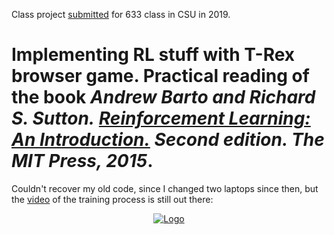 Class project [submitted](https://drive.google.com/file/d/1Jb611T8DZr1AreRpRU-b2-4Xez0ZQBNM/view?usp=sharing) for 633 class in CSU in 2019.

Implementing RL stuff with T-Rex browser game. Practical reading of the book **_Andrew Barto and Richard S. Sutton._** [**_Reinforcement Learning: An Introduction._**](https://web.stanford.edu/class/psych209/Readings/SuttonBartoIPRLBook2ndEd.pdf) **_Second edition. The MIT Press, 2015_**.
=======

Couldn't recover my old code, since I changed two laptops since then, but the [video](https://www.youtube.com/watch?v=B6OjPTwZ6Qs) of the training process is still out there:

<p align="center">
  <a href="https://www.youtube.com/watch?v=B6OjPTwZ6Qs">
    <img src="https://raw.githubusercontent.com/kkarimov/T_Rex_DQN/master/thumbnail.png" alt="Logo">
</p>

